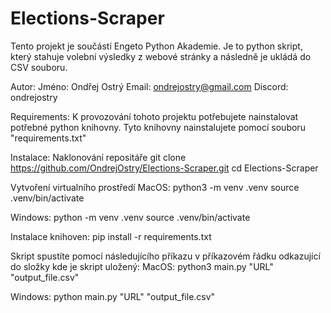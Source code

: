 # Elections-Scraper
Tento projekt je součástí Engeto Python Akademie. Je to python skript, který stahuje volební výsledky z webové stránky a následně je ukládá do CSV souboru.

Autor:
Jméno: Ondřej Ostrý
Email: ondrejostry@gmail.com
Discord: ondrejostry

Requirements:
K provozování tohoto projektu potřebujete nainstalovat potřebné python knihovny. Tyto knihovny nainstalujete pomocí souboru "requirements.txt"

Instalace:
Naklonování repositáře
git clone https://github.com/OndrejOstry/Elections-Scraper.git
cd Elections-Scraper

Vytvoření virtualního prostředí
MacOS:
python3 -m venv .venv
source .venv/bin/activate

Windows:
python -m venv .venv
source .venv/bin/activate

Instalace knihoven:
pip install -r requirements.txt



Skript spustíte pomocí následujícího příkazu v příkazovém řádku odkazující do složky kde je skript uložený:
MacOS:
python3 main.py "URL" "output_file.csv"

Windows:
python main.py "URL" "output_file.csv"

